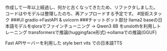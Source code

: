 作成して一年以上経過し、何かと古くなってきたため、リファクタしました。
コードはやモデルは整理したのち、再アップロードする予定です。
#技術スタック
###UI
gradio→FastAPI & uvicorn
###チャットボット部分
llama2 baseの日本語モデルをqloraでファインチューニング → Qwen3 8B をunslothを利用しトレーニング
transformersで推論(huggingface形式)→ollamaでの推論(GGUF)

Fast APIサーバーを利用した style bert vits での日本語TTS

